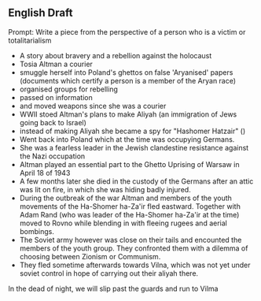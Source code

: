 ## English Draft

Prompt: Write a piece from the perspective of a person who is a victim or totalitarialism

- A story about bravery and a rebellion against the holocaust
- Tosia Altman a courier
- smuggle herself into Poland's ghettos on false 'Aryanised' papers (documents which certify a person is a member of the Aryan race)
- organised groups for rebelling
- passed on information 
- and moved weapons since she was a courier
- WWII stoed Altman's plans to make Aliyah (an immigration of Jews going back to Israel)
- instead of making Aliyah she became a spy for "Hashomer Hatzair" ()
- Went back into Poland which at the time was occupying Germans.
- She was a fearless leader in the Jewish clandestine resistance against the Nazi occupation
- Altman played an essential part to the Ghetto Uprising of Warsaw in April 18 of 1943
- A few months later she died in the custody of the Germans after an attic was lit on fire, in which she was hiding badly injured.
- During the outbreak of the war Altman and members of the youth movements of the Ha-Shomer ha-Za'ir fled eastward. Together with Adam Rand (who was leader of the Ha-Shomer ha-Za'ir at the time) moved to Rovno while blending in with fleeing rugees and aerial bombings.
- The Soviet army however was close on their tails and encounted the members of the youth group. They confronted them with a dilemma of choosing between Zionism or Communism. 
- They fled sometime afterwards towards Vilna, which was not yet under soviet control in hope of carrying out their aliyah there.


In the dead of night, we will slip past the guards and run to Vilma

